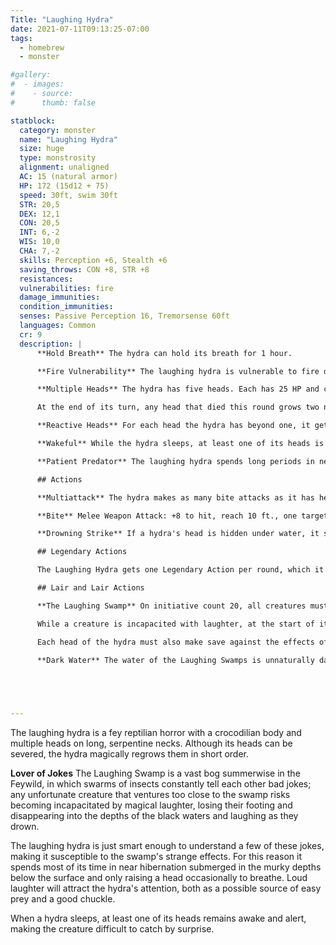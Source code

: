 ```yaml
---
Title: "Laughing Hydra"
date: 2021-07-11T09:13:25-07:00
tags:
  - homebrew
  - monster

#gallery:
#  - images:
#    - source: 
#      thumb: false

statblock:
  category: monster
  name: "Laughing Hydra"
  size: huge
  type: monstrosity
  alignment: unaligned
  AC: 15 (natural armor)
  HP: 172 (15d12 + 75)
  speed: 30ft, swim 30ft
  STR: 20,5
  DEX: 12,1
  CON: 20,5
  INT: 6,-2
  WIS: 10,0
  CHA: 7,-2
  skills: Perception +6, Stealth +6
  saving_throws: CON +8, STR +8
  resistances:
  vulnerabilities: fire
  damage_immunities:
  condition_immunities: 
  senses: Passive Perception 16, Tremorsense 60ft
  languages: Common
  cr: 9
  description: |
      **Hold Breath** The hydra can hold its breath for 1 hour.

      **Fire Vulnerability** The laughing hydra is vulnerable to fire damage.

      **Multiple Heads** The hydra has five heads. Each has 25 HP and can be targeted independently. Attacks targeting a head damage the head but not the hydra. If all its heads die, the hydra dies. If the hydra dies from damage not done to its heads, all the heads die. Each head saves independently against being blinded, charmed, deafened, and stunned. 

      At the end of its turn, any head that died this round grows two new heads in its place unless the head took fire damage this round.

      **Reactive Heads** For each head the hydra has beyond one, it gets an extra reaction that can be used only for opportunity attacks.

      **Wakeful** While the hydra sleeps, at least one of its heads is awake.

      **Patient Predator** The laughing hydra spends long periods in near hibernation, its heads submerged under water but its huge, bulbous body near the surface. It can remain still for so long that reeds, grasses and other wetland vegetation will grow on its back, making it nearly indistinguishable from its surroundsings; a creature can make a DC 20 Wisdom (Perception) check to detect a hibernating hydra.

      ## Actions

      **Multiattack** The hydra makes as many bite attacks as it has heads.

      **Bite** Melee Weapon Attack: +8 to hit, reach 10 ft., one target. Hit: 10 (1d10 + 5) piercing damage.

      **Drowning Strike** If a hydra's head is hidden under water, it strikes out, attempting to grasp a creature in its jaws and pull it under. A large or smaller creature the hydra can sense within 10 feet must succeed on a DEX 15 saving throw or take 15 (2d10 + 5) piercing damage and be grappled. A grappled creature is pulled under water and begins to drown. On its turn, the creature can use its action to repeat the saving throw.

      ## Legendary Actions

      The Laughing Hydra gets one Legendary Action per round, which it may use to perform a drowning strike without being hidden.

      ## Lair and Lair Actions

      **The Laughing Swamp** On initiative count 20, all creatures must succeed on a DC 14 WIS saving throw or become incapacitated, falling prone and laughing uncontrollably for 1 minute. Each creature can repeat the saving throw at the end of its turn. A creature that succeeds its saving throw is immune from the effects for 1 hour.

      While a creature is incapacited with laughter, at the start of its turn it must make a DC 14 Dexterity saving throw or roll into the water and begin to drown.

      Each head of the hydra must also make save against the effects of the Laughing Swamp and succeeds or fails independently of the other heads. If the hydra drowns due to this effect on any one head, the hydra dies.

      **Dark Water** The water of the Laughing Swamps is unnaturally dark and murky. Any creature totally submerged in the water has partial cover.  If the creature is 5 feet from the surface, this increases to half cover. If the creature is 10 feet from the surface, it has total cover.Darkvision has no effect on visibility of submerged creatures.



      

---
```


The laughing hydra is a fey reptilian horror with a crocodilian body and multiple heads on long, serpentine necks. Although its heads can be severed, the hydra magically regrows them in short order.

**Lover of Jokes** The Laughing Swamp is a vast bog summerwise in the Feywild, in which swarms of insects constantly tell each other bad jokes; any unfortunate creature that ventures too close to the swamp risks becoming incapacitated by magical laughter, losing their footing and disappearing into the depths of the black waters and laughing as they drown. 

The laughing hydra is just smart enough to understand a few of these jokes, making it susceptible to the swamp's strange effects. For this reason it spends most of its time in near hibernation submerged in the murky depths below the surface and only raising a head occasionally to breathe. Loud laughter will attract the hydra's attention, both as a possible source of easy prey and a good chuckle.

When a hydra sleeps, at least one of its heads remains awake and alert, making the creature difficult to catch by surprise.
